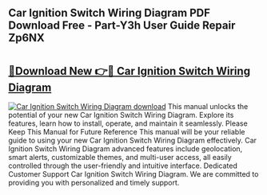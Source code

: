 ## Car Ignition Switch Wiring Diagram PDF Download Free - Part-Y3h User Guide Repair Zp6NX

# <h2><a href="http://dfkzpz.blite.top/?on=Car+Ignition+Switch+Wiring+Diagram">🔗Download New 👉🔴 Car Ignition Switch Wiring Diagram</a></h2>

[![Car Ignition Switch Wiring Diagram download](https://i.imgur.com/lujVjoI.png)](http://dfkzpz.blite.top/?on=Car+Ignition+Switch+Wiring+Diagram)
This manual unlocks the potential of your new Car Ignition Switch Wiring Diagram. Explore its features, learn how to install, operate, and maintain it seamlessly. Please Keep This Manual for Future Reference This manual will be your reliable guide to using your new Car Ignition Switch Wiring Diagram effectively. Car Ignition Switch Wiring Diagram advanced features include geolocation, smart alerts, customizable themes, and multi-user access, all easily controlled through the user-friendly and intuitive interface. Dedicated Customer Support Car Ignition Switch Wiring Diagram. We are committed to providing you with personalized and timely support.
